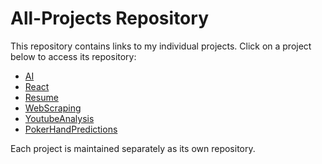 # All-Projects Repository

This repository contains links to my individual projects. Click on a project below to access its repository:

- [AI](https://github.com/rhit-vestjejj/AI)
- [React](https://github.com/rhit-vestjejj/React)
- [Resume](https://github.com/rhit-vestjejj/Resume)
- [WebScraping](https://github.com/rhit-vestjejj/WebScraping)
- [YoutubeAnalysis](https://github.com/rhit-vestjejj/YoutubeAnalysis)
- [PokerHandPredictions](https://github.com/rhit-vestjejj/PokerHandPrediction)

Each project is maintained separately as its own repository.
